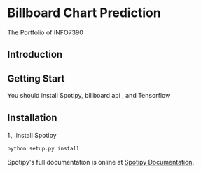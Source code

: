 # Billboard Chart Prediction
The Portfolio of INFO7390
## Introduction

## Getting Start
You should install Spotipy, billboard api , and Tensorflow

## Installation
1、install Spotipy
```bash
python setup.py install
```
Spotipy's full documentation is online at [Spotipy Documentation](http://spotipy.readthedocs.org/).
